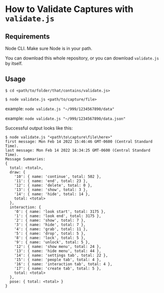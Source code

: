# How to Validate Captures with `validate.js`

## Requirements

Node CLI. Make sure Node is in your path.

You can download this whole repository, or you can download `validate.js` by itself.

## Usage

```
$ cd <path/to/folder/that/contains/validate.js>

$ node validate.js <path/to/capture/file>
```

example: `node validate.js "~/999/1234567890/data"`
 
example: `node validate.js "~/999/1234567890/data.json"`

Successful output looks like this:

```
$ node validate.js "<path\to\capture\file\here>"
first message: Mon Feb 14 2022 15:46:46 GMT-0600 (Central Standard Time).
last message: Mon Feb 14 2022 16:34:25 GMT-0600 (Central Standard Time).
Message Summaries:
{
  total: <total>,
  draw: {
    '10': { name: 'continue', total: 502 },
    '11': { name: 'end', total: 23 },
    '12': { name: 'delete', total: 0 },
    '13': { name: 'show', total: 3 },
    '14': { name: 'hide', total: 14 },
    total: <total>
  },
  interaction: {
    '0': { name: 'look start', total: 3175 },
    '1': { name: 'look end', total: 3175 },
    '2': { name: 'show', total: 7 },
    '3': { name: 'hide', total: 7 },
    '4': { name: 'grab', total: 11 },
    '5': { name: 'drop', total: 5 },
    '8': { name: 'lock', total: 5 },
    '9': { name: 'unlock', total: 5 },
    '12': { name: 'show menu', total: 24 },
    '13': { name: 'hide menu', total: 44 },
    '14': { name: 'settings tab', total: 22 },
    '15': { name: 'people tab', total: 4 },
    '16': { name: 'interaction tab', total: 4 },
    '17': { name: 'create tab', total: 5 },
    total: <total>
  },
  pose: { total: <total> }
}
```